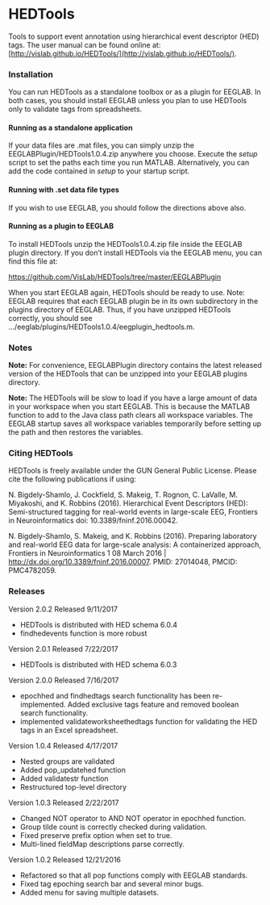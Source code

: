 # HEDTools
Tools to support event annotation using hierarchical event descriptor (HED) tags. The user manual can be found online at:  [http://vislab.github.io/HEDTools/](http://vislab.github.io/HEDTools/).


### Installation

You can run HEDTools as a standalone toolbox or as a plugin for EEGLAB. In both cases, you should install EEGLAB unless you plan to use HEDTools only to validate tags from spreadsheets.

#### Running as a standalone application

If your data files are .mat files, you can simply unzip the EEGLABPlugin/HEDTools1.0.4.zip anywhere you choose. Execute the *setup* script to set the paths each time you run MATLAB. Alternatively, you can add the code contained in *setup* to your startup script.

#### Running with .set data file types

If you wish to use EEGLAB, you should follow the directions above also.

#### Running as a plugin to EEGLAB

To install HEDTools unzip the HEDTools1.0.4.zip file inside the EEGLAB plugin directory. If you don’t install HEDTools via the EEGLAB menu, you can find this file at:

https://github.com/VisLab/HEDTools/tree/master/EEGLABPlugin

When you start EEGLAB again, HEDTools should be ready to use. Note: EEGLAB requires that each EEGLAB plugin be in its own subdirectory in the plugins directory of EEGLAB. Thus, if you have unzipped HEDTools correctly, you should see …/eeglab/plugins/HEDTools1.0.4/eegplugin_hedtools.m.

### Notes

**Note:** For convenience, EEGLABPlugin directory contains the latest released version of the
HEDTools that can be unzipped into your EEGLAB plugins directory. 

**Note:** The HEDTools will be slow to load if you have a large amount of data in your workspace when you start EEGLAB. This is because the MATLAB function to add to the Java class path clears all workspace variables. The EEGLAB startup saves all workspace variables temporarily before setting up the path and then restores the variables. 

### Citing HEDTools
HEDTools is freely available under the GUN General Public License. Please cite the following publications if using:

N. Bigdely-Shamlo, J. Cockfield, S. Makeig, T. Rognon, C. LaValle, M. Miyakoshi, and K. Robbins (2016). Hierarchical Event Descriptors (HED): Semi-structured tagging for real-world events in large-scale EEG, Frontiers in Neuroinformatics doi: 10.3389/fninf.2016.00042.

N. Bigdely-Shamlo, S. Makeig, and K. Robbins (2016). Preparing laboratory and real-world EEG data for large-scale analysis: A containerized approach, Frontiers in Neuroinformatics 1 08 March 2016 | http://dx.doi.org/10.3389/fninf.2016.00007. PMID: 27014048, PMCID: PMC4782059.

### Releases

Version 2.0.2 Released 9/11/2017
* HEDTools is distributed with HED schema 6.0.4
* findhedevents function is more robust

Version 2.0.1 Released 7/22/2017
* HEDTools is distributed with HED schema 6.0.3

Version 2.0.0 Released 7/16/2017
* epochhed and findhedtags search functionality has been re-implemented. Added exclusive tags feature and removed boolean search functionality. 
* implemented validateworksheethedtags function for validating the HED tags in an Excel spreadsheet.

Version 1.0.4 Released 4/17/2017 

* Nested groups are validated 
* Added pop_updatehed function
* Added validatestr function 
* Restructured top-level directory

Version 1.0.3 Released 2/22/2017

* Changed NOT operator to AND NOT operator in epochhed function.
* Group tilde count is correctly checked during validation.
* Fixed preserve prefix option when set to true.
* Multi-lined fieldMap descriptions parse correctly.

Version 1.0.2 Released 12/21/2016

* Refactored so that all pop functions comply with EEGLAB standards.
* Fixed tag epoching search bar and several minor bugs. 
* Added menu for saving multiple datasets.
